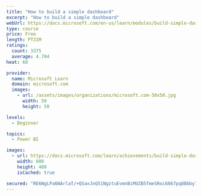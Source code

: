 ```yaml
---
title: "How to build a simple dashboard"
excerpt: "How to build a simple dashboard"
webUrl: https://docs.microsoft.com/en-us/learn/modules/build-simple-dashboard/
type: course
price: Free
length: PT31M
ratings:
  count: 3375
  average: 4.704
heat: 60

provider:
  name: Microsoft Learn
  domain: microsoft.com
  images:
    - url: /assets/images/organizations/microsoft.com-50x50.jpg
      width: 50
      height: 50

levels:
  - Beginner

topics:
  - Power BI

images:
  - url: https://docs.microsoft.com/learn/achievements/build-simple-dashboard-social.png
    width: 800
    height: 400
    isCached: true

secured: "RE6NgLPa6NArlaT/+QSaxJnQ51NgztuEvmnBiMUZB5fmeSRoi6867pq8Bbby7gzZ6f73RrqfP2NB9xAPwCv4cKtDgSTXyBe/2qxNpo3NdgNM1rfJkpe2G2idETc8PBl9bZIef1HsIi7AYFNN7/lldI2fF4FJfZYSXJgGhi4E3Hxg04XNqhcCAH0KtTiqghPrZyUJ9lB/wr6+5q14tPjS+Jp0jdYJaLuMwq1llb1hgXFEzS5hmrhJd9XqBtGiLrnr5L9omdJ73Uc7a4TCynzrEPByn92/WFSvrwiaATAcBHFbNvtIvx1hzdEPTX+68uj3ZT8Jez3IHHjuCNPZopc3e5xKiM36wxDN+rzxpnJvoyjPnWBPSk9+tiozS9RMJtMJSYnH5/3S9Wd3PepUsyExfAyusXinLsNtOpa6i9Ijdwo=;/hX2ykhJhQUBueQOkBTjCg=="
---
```


